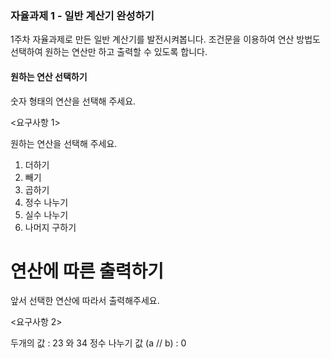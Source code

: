 ### 자율과제 1 - 일반 계산기 완성하기

1주차 자율과제로 만든 일반 계산기를 발전시켜봅니다. 조건문을 이용하여 연산 방법도 선택하여 원하는 연산만 하고 출력할 수 있도록 합니다.

#### 원하는 연산 선택하기

숫자 형태의 연산을 선택해 주세요.

<요구사항 1>

원하는 연산을 선택해 주세요.

1. 더하기
2. 빼기
3. 곱하기
4. 정수 나누기
5. 실수 나누기
6. 나머지 구하기

# 연산에 따른 출력하기

앞서 선택한 연산에 따라서 출력해주세요.

<요구사항 2>

두개의 값 : 23 와 34
정수 나누기 값 (a // b) : 0
